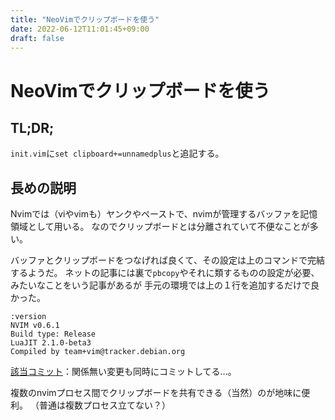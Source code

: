 ```yaml
---
title: "NeoVimでクリップボードを使う"
date: 2022-06-12T11:01:45+09:00
draft: false
---
```


# NeoVimでクリップボードを使う

## TL;DR;

`init.vim`に`set clipboard+=unnamedplus`と追記する。

## 長めの説明

Nvimでは（viやvimも）ヤンクやペーストで、nvimが管理するバッファを記憶領域として用いる。
なのでクリップボードとは分離されていて不便なことが多い。

バッファとクリップボードをつなげれば良くて、その設定は上のコマンドで完結するようだ。
ネットの記事には裏で`pbcopy`やそれに類するものの設定が必要、みたいなことをいう記事があるが
手元の環境では上の１行を追加するだけで良かった。

```
:version                                                                                                                                 
NVIM v0.6.1
Build type: Release
LuaJIT 2.1.0-beta3
Compiled by team+vim@tracker.debian.org
```

[該当コミット](https://github.com/naoyafurudono/nvim-config/commit/23b1e25099abd81a096f4719c7c2d11629f725d7)：関係無い変更も同時にコミットしてる...。

複数のnvimプロセス間でクリップボードを共有できる（当然）のが地味に便利。
（普通は複数プロセス立てない？）

